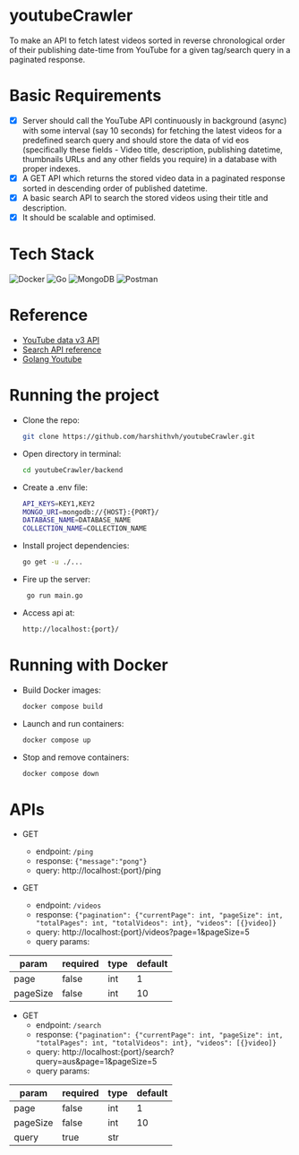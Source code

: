# youtubeCrawler

To make an API to fetch latest videos sorted in reverse chronological order of their publishing date-time from YouTube for a given tag/search query in a paginated response.

# Basic Requirements

- [x] Server should call the YouTube API continuously in background (async) with some interval (say 10 seconds) for fetching the latest videos for a predefined search query and should store the data of vid eos (specifically these fields - Video title, description, publishing datetime, thumbnails URLs and any other fields you require) in a database with proper indexes.
- [x] A GET API which returns the stored video data in a paginated response sorted in descending order of published datetime.
- [x] A basic search API to search the stored videos using their title and description.
- [x] It should be scalable and optimised.

# Tech Stack

![Docker](https://img.shields.io/badge/docker-%230db7ed.svg?style=for-the-badge&logo=docker&logoColor=white)
![Go](https://img.shields.io/badge/Go-00ADD8?style=for-the-badge&logo=go&logoColor=white)
![MongoDB](https://img.shields.io/badge/MongoDB-%234ea94b.svg?style=for-the-badge&logo=mongodb&logoColor=white)
![Postman](https://img.shields.io/badge/Postman-FF6C37?style=for-the-badge&logo=postman&logoColor=white)

# Reference

* [YouTube data v3 API](https://developers.google.com/youtube/v3/getting-started)
* [Search API reference](https://developers.google.com/youtube/v3/docs/search/list)
* [Golang Youtube](https://pkg.go.dev/google.golang.org/api@v0.157.0/youtube/v3)


# Running the project

- Clone the repo:
  
  ```bash
  git clone https://github.com/harshithvh/youtubeCrawler.git
  
- Open directory in terminal:

  ```bash
  cd youtubeCrawler/backend

- Create a .env file:

  ```bash
  API_KEYS=KEY1,KEY2
  MONGO_URI=mongodb://{HOST}:{PORT}/
  DATABASE_NAME=DATABASE_NAME
  COLLECTION_NAME=COLLECTION_NAME

- Install project dependencies:

  ```bash
  go get -u ./...

- Fire up the server:

  ```bash
   go run main.go

- Access api at:

  ```bash
  http://localhost:{port}/

# Running with Docker

- Build Docker images:

  ```bash
  docker compose build

- Launch and run containers:

  ```bash
  docker compose up

- Stop and remove containers:

  ```bash
  docker compose down


# APIs

- GET  
  - endpoint: `/ping`
  - response: `{"message":"pong"}`
  - query: http://localhost:{port}/ping

- GET
  - endpoint: `/videos`
  - response: `{"pagination": {"currentPage": int, "pageSize": int, "totalPages": int, "totalVideos": int}, "videos": [{}video]}`
  - query: http://localhost:{port}/videos?page=1&pageSize=5
  - query params:

| param    | required  | type |  default  |
| -----    | --------- | ---- | --------  | 
| page     |  false    | int  |    1      |
| pageSize |  false    | int  |    10     |

- GET
  - endpoint: `/search`
  - response: `{"pagination": {"currentPage": int, "pageSize": int, "totalPages": int, "totalVideos": int}, "videos": [{}video]}`
  - query: http://localhost:{port}/search?query=aus&page=1&pageSize=5
  - query params:

| param    | required  | type |  default  |
| -----    | --------- | ---- | --------  | 
| page     |  false    | int  |    1      |
| pageSize |  false    | int  |    10     |
| query    |  true     | str  |           |


